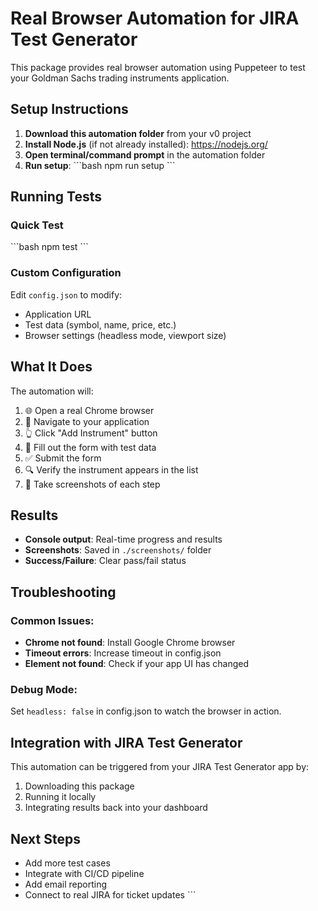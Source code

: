 # Real Browser Automation for JIRA Test Generator

This package provides real browser automation using Puppeteer to test your Goldman Sachs trading instruments application.

## Setup Instructions

1. **Download this automation folder** from your v0 project
2. **Install Node.js** (if not already installed): https://nodejs.org/
3. **Open terminal/command prompt** in the automation folder
4. **Run setup**:
   \`\`\`bash
   npm run setup
   \`\`\`

## Running Tests

### Quick Test
\`\`\`bash
npm test
\`\`\`

### Custom Configuration
Edit `config.json` to modify:
- Application URL
- Test data (symbol, name, price, etc.)
- Browser settings (headless mode, viewport size)

## What It Does

The automation will:
1. 🌐 Open a real Chrome browser
2. 📍 Navigate to your application
3. 👆 Click "Add Instrument" button
4. 📝 Fill out the form with test data
5. ✅ Submit the form
6. 🔍 Verify the instrument appears in the list
7. 📸 Take screenshots of each step

## Results

- **Console output**: Real-time progress and results
- **Screenshots**: Saved in `./screenshots/` folder
- **Success/Failure**: Clear pass/fail status

## Troubleshooting

### Common Issues:
- **Chrome not found**: Install Google Chrome browser
- **Timeout errors**: Increase timeout in config.json
- **Element not found**: Check if your app UI has changed

### Debug Mode:
Set `headless: false` in config.json to watch the browser in action.

## Integration with JIRA Test Generator

This automation can be triggered from your JIRA Test Generator app by:
1. Downloading this package
2. Running it locally
3. Integrating results back into your dashboard

## Next Steps

- Add more test cases
- Integrate with CI/CD pipeline
- Add email reporting
- Connect to real JIRA for ticket updates
\`\`\`

```tsx file="" isHidden
